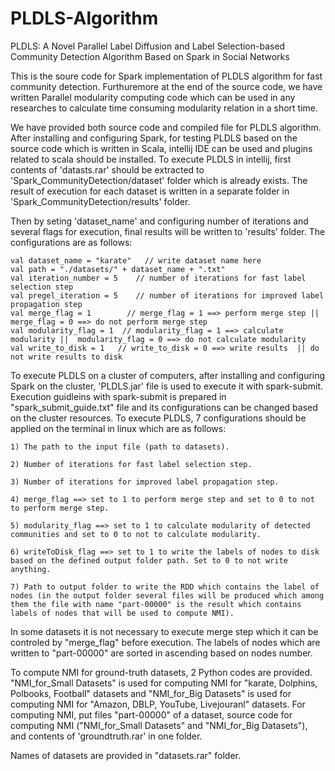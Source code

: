 # PLDLS-Algorithm
PLDLS: A Novel Parallel Label Diffusion and Label Selection-based Community Detection Algorithm Based on Spark in Social Networks

This is the soure code for Spark implementation of PLDLS algorithm for fast community detection. Furthuremore at the end of the source code, we have written Parallel modularity computing code which can be used in any researches to calculate time consuming modularity relation in a short time.

We have provided both source code and compiled file for PLDLS algorithm. After installing and configuring Spark, for testing PLDLS based on the source code which is written in Scala, intellij IDE can be used and plugins related to scala should be installed. To execute PLDLS in intellij, first contents of 'datasts.rar' should be extracted to 'Spark_CommunityDetection/dataset' folder which is already exists. The result of execution for each dataset is written in a separate folder in 'Spark_CommunityDetection/results' folder.

Then by seting 'dataset_name' and configuring number of iterations and several flags for execution, final results will be written to 'results' folder. The configurations are as follows:

    val dataset_name = "karate"   // write dataset name here
    val path = "./datasets/" + dataset_name + ".txt"
    val iteration_number = 5    // number of iterations for fast label selection step
    val pregel_iteration = 5    // number of iterations for improved label propagation step
    val merge_flag = 1        // merge_flag = 1 ==> perform merge step ||  merge_flag = 0 ==> do not perform merge step
    val modularity_flag = 1  // modularity_flag = 1 ==> calculate modularity ||  modularity_flag = 0 ==> do not calculate modularity
    val write_to_disk = 1   // write_to_disk = 0 ==> write results  || do not write results to disk
    

To execute PLDLS on a cluster of computers, after installing and configuring Spark on the cluster, 'PLDLS.jar' file is used to execute it with spark-submit. Execution guidleins with spark-submit is prepared in "spark_submit_guide.txt" file and its configurations can be changed based on the cluster resources. To execute PLDLS, 7 configurations should be applied on the terminal in linux which are as follows:
```
1) The path to the input file (path to datasets).

2) Number of iterations for fast label selection step.

3) Number of iterations for improved label propagation step.

4) merge_flag ==> set to 1 to perform merge step and set to 0 to not to perform merge step.

5) modularity_flag ==> set to 1 to calculate modularity of detected communities and set to 0 to not to calculate modularity.

6) writeToDisk_flag ==> set to 1 to write the labels of nodes to disk based on the defined output folder path. Set to 0 to not write anything.

7) Path to output folder to write the RDD which contains the label of nodes (in the output folder several files will be produced which among them the file with name "part-00000" is the result which contains labels of nodes that will be used to compute NMI).
```

In some datasets it is not necessary to execute merge step which it can be controled by "merge_flag" before execution. The labels of nodes which are written to "part-00000" are sorted in ascending based on nodes number.

To compute NMI for ground-truth datasets, 2 Python codes are provided. "NMI_for_Small Datasets" is used for computing NMI for "karate, Dolphins, Polbooks, Football" datasets and "NMI_for_Big Datasets" is used for computing NMI for "Amazon, DBLP, YouTube, Livejouranl" datasets. For computing NMI, put files "part-00000"  of a dataset, source code for computing NMI ("NMI_for_Small Datasets" and "NMI_for_Big Datasets"), and contents of 'groundtruth.rar' in one folder.

Names of datasets are provided in "datasets.rar" folder.
